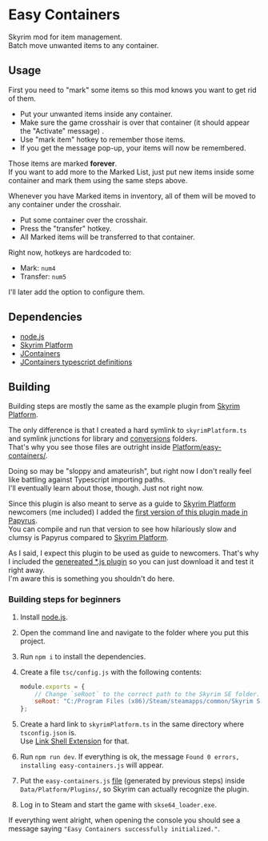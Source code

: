 # Easy Containers
Skyrim mod for item management.\
Batch move unwanted items to any container.

## Usage
First you need to "mark" some items so this mod knows you want to get rid of them. 

- Put your unwanted items inside any container. 
- Make sure the game crosshair is over that container (it should appear the "Activate" message) . 
- Use "mark item" hotkey to remember those items. 
- If you get the message pop-up, your items will now be remembered. 

Those items are marked **forever**.\
If you want to add more to the Marked List, just put new items inside some container and mark them using the same steps above. 

Whenever you have Marked items in inventory, all of them will be moved to any container under the crosshair. 

- Put some container over the crosshair. 
- Press the "transfer" hotkey. 
- All Marked items will be transferred to that container. 

Right now, hotkeys are hardcoded to:

- Mark: `num4`
- Transfer: `num5`

I'll later add the option to configure them.

## Dependencies

- [node.js][]
- [Skyrim Platform][]
- [JContainers][]
- [JContainers typescript definitions][Ts-Coversions]

## Building

Building steps are mostly the same as the example plugin from [Skyrim Platform][].

The only difference is that I created a hard symlink to `skyrimPlatform.ts` and symlink junctions for library and [conversions][Ts-Coversions] folders.\
That's why you see those files are outright inside [Platform/easy-containers/].

Doing so may be "sloppy and amateurish", but right now I don't really feel like battling against Typescript importing paths.\
I'll eventually learn about those, though. Just not right now.

Since this plugin is also meant to serve as a guide to [Skyrim Platform][] newcomers (me included) I added the [first version of this plugin made in Papyrus][src].\
You can compile and run that version to see how hilariously slow and clumsy is Papyrus compared to [Skyrim Platform][].

As I said, I expect this plugin to be used as guide to newcomers. That's why I included the [genereated *.js plugin][Plugins-Path] so you can just download it and test it right away.\
I'm aware this is something you shouldn't do here.

### Building steps for beginners

1. Install [node.js][].

1. Open the command line and navigate to the folder where you put this project.

1. Run `npm i` to install the dependencies.

1. Create a file `tsc/config.js` with the following contents:
   ```js
   module.exports = {
       // Change `seRoot` to the correct path to the Skyrim SE folder. The path should have slashes like this: `/` (not `\\`).
       seRoot: "C:/Program Files (x86)/Steam/steamapps/common/Skyrim Special Edition"
   };
   ```
1. Create a hard link to `skyrimPlatform.ts` in the same directory where `tsconfig.json` is. \
Use [Link Shell Extension][] for that.

1. Run `npm run dev`. If everything is ok, the message `Found 0 errors, installing easy-containers.js` will appear.

1. Put the `easy-containers.js` [file][Plugins-Path] (generated by previous steps) inside `Data/Platform/Plugins/`, so Skyrim can actually recognize the plugin.

1. Log in to Steam and start the game with `skse64_loader.exe`.

If everything went alright, when opening the console you should see a message saying `"Easy Containers successfully initialized."`.

[JContainers]: https://www.nexusmods.com/skyrimspecialedition/mods/16495

[Link Shell Extension]: https://schinagl.priv.at/nt/hardlinkshellext/hardlinkshellext.html#download

[node.js]: https://nodejs.org/

[Platform/easy-containers/]: Platform/easy-containers/

[Plugins-Path]: Platform/Plugins/

[Skyrim Platform]: https://www.nexusmods.com/skyrimspecialedition/mods/54909

[src]: Platform/easy-containers/src

[Ts-Coversions]: https://github.com/CarlosLeyvaAyala/Papyrus-2-Typescript/conversions